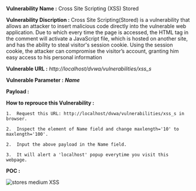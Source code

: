 **Vulnerability Name :** Cross Site Scripting (XSS) Stored

**Vulnerability Discription :** Cross Site Scripting(Stored) is a vulnerability that allows an attacker to insert malicious code directly into the vulnerable web application. Due to which every time the page is accessed, the HTML tag in the comment will activate a JavaScript file, which is hosted on another site, and has the ability to steal visitor's session cookie. Using the session cookie, the attacker can compromise the visitor’s account, granting him easy access to his personal information
                               
**Vulnerable URL :** *http://localhost/dvwa/vulnerabilities/xss_s*

**Vulnerable Parameter :** **_Name_**

**Payload :** *<body onload=alert(document.domain)>*

**How to reprouce this Vulnerability :**

    1.  Request this URL: http://localhost/dvwa/vulnerabilities/xss_s in browser.
    
    2.  Inspect the element of Name field and change maxlength='10' to maxlength='100'. 
    
    2.  Input the above payload in the Name field.
    
    3.  It will alert a 'localhost' popup everytime you visit this webpage.


**POC :**

  ![stores medium XSS](https://user-images.githubusercontent.com/36234942/61455193-711aca80-a980-11e9-8833-352cbe794558.PNG)
